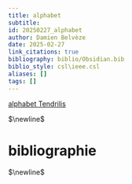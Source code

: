 ```yaml
---
title: alphabet
subtitle:
id: 20250227_alphabet
author: Damien Belvèze
date: 2025-02-27
link_citations: true
bibliography: biblio/Obsidian.bib
biblio_style: csl\ieee.csl
aliases: []
tags: []
---
```


[alphabet Tendrilis](https://www.omniglot.com/conscripts/tendrilis.htm)

$\newline$
# bibliographie
$\newline$







